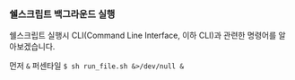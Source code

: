 ### 쉘스크립트 백그라운드 실행

쉘스크립트 실행시 CLI(Command Line Interface, 이하 CLI)과 관련한 명령어를 알아보겠습니다.

먼저 `&` 퍼센타일
`$ sh run_file.sh &>/dev/null &` 